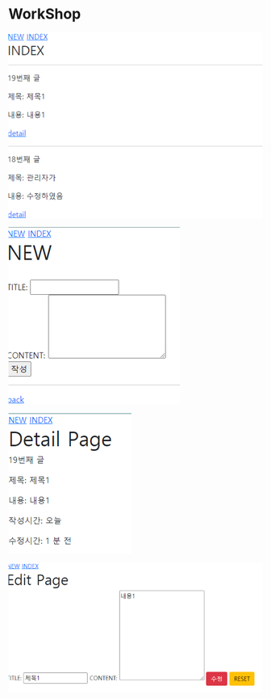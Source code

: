# WorkShop

![image-20210902155248363](workshop.assets/image-20210902155248363.png)





![image-20210902155320659](workshop.assets/image-20210902155320659.png)

![image-20210902155340367](workshop.assets/image-20210902155340367.png)

![image-20210902155359194](workshop.assets/image-20210902155359194.png)

